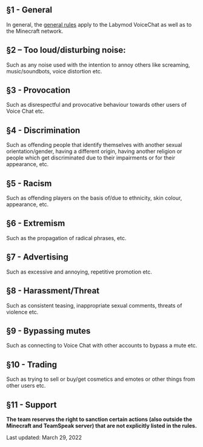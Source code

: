 ## §1 - General
In general, the [general rules](games.md) apply to the Labymod VoiceChat as well as to the Minecraft network.

## §2 – Too loud/disturbing noise:
Such as any noise used with the intention to annoy others like screaming, music/soundbots, voice distortion etc.
   
## §3 - Provocation
Such as disrespectful and provocative behaviour towards other users of Voice Chat etc.

## §4 - Discrimination
Such as offending people that identify themselves with another sexual orientation/gender, having a different origin, having another religion or people which get discriminated due to their impairments or for their appearance, etc.

## §5 - Racism
Such as offending players on the basis of/due to ethnicity, skin colour, appearance, etc.

## §6 - Extremism
Such as the propagation of radical phrases, etc.

## §7 - Advertising
Such as excessive and annoying, repetitive promotion etc.

## §8 - Harassment/Threat
Such as consistent teasing, inappropriate sexual comments, threats of violence etc.

## §9 - Bypassing mutes
Such as connecting to Voice Chat with other accounts to bypass a mute etc.

## §10 - Trading
Such as trying to sell or buy/get cosmetics and emotes or other things from other users etc.

## §11 - Support


<strong>The team reserves the right to sanction certain actions (also outside the Minecraft and TeamSpeak server) that are not explicitly listed in the rules.</strong>

Last updated: March 29, 2022